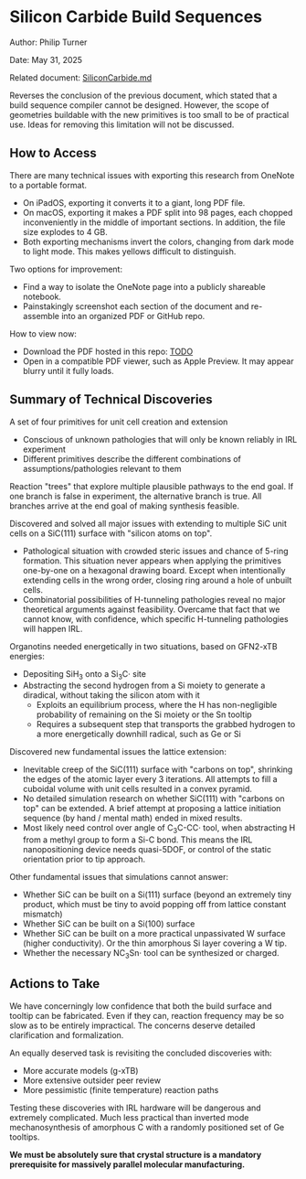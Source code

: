 # Silicon Carbide Build Sequences

Author: Philip Turner

Date: May 31, 2025

Related document: [SiliconCarbide.md](https://gist.github.com/philipturner/d9b02836d65e63c0bd875c6fbbc4cc7f)

Reverses the conclusion of the previous document, which stated that a build sequence compiler cannot be designed. However, the scope of geometries buildable with the new primitives is too small to be of practical use. Ideas for removing this limitation will not be discussed.

## How to Access

There are many technical issues with exporting this research from OneNote to a portable format.
- On iPadOS, exporting it converts it to a giant, long PDF file.
- On macOS, exporting it makes a PDF split into 98 pages, each chopped inconveniently in the middle of important sections. In addition, the file size explodes to 4 GB.
- Both exporting mechanisms invert the colors, changing from dark mode to light mode. This makes yellows difficult to distinguish.

Two options for improvement:
- Find a way to isolate the OneNote page into a publicly shareable notebook.
- Painstakingly screenshot each section of the document and re-assemble into an organized PDF or GitHub repo.

How to view now:
- Download the PDF hosted in this repo: [TODO](#)
- Open in a compatible PDF viewer, such as Apple Preview. It may appear blurry until it fully loads.

## Summary of Technical Discoveries

A set of four primitives for unit cell creation and extension
- Conscious of unknown pathologies that will only be known reliably in IRL experiment
- Different primitives describe the different combinations of assumptions/pathologies relevant to them

Reaction "trees" that explore multiple plausible pathways to the end goal. If one branch is false in experiment, the alternative branch is true. All branches arrive at the end goal of making synthesis feasible.

Discovered and solved all major issues with extending to multiple SiC unit cells on a SiC(111) surface with "silicon atoms on top".
- Pathological situation with crowded steric issues and chance of 5-ring formation. This situation never appears when applying the primitives one-by-one on a hexagonal drawing board. Except when intentionally extending cells in the wrong order, closing ring around a hole of unbuilt cells.
- Combinatorial possibilities of H-tunneling pathologies reveal no major theoretical arguments against feasibility. Overcame that fact that we cannot know, with confidence, which specific H-tunneling pathologies will happen IRL.

Organotins needed energetically in two situations, based on GFN2-xTB energies:
- Depositing SiH<sub>3</sub> onto a Si<sub>3</sub>C· site
- Abstracting the second hydrogen from a Si moiety to generate a diradical, without taking the silicon atom with it
  - Exploits an equilibrium process, where the H has non-negligible probability of remaining on the Si moiety or the Sn tooltip
  - Requires a subsequent step that transports the grabbed hydrogen to a more energetically downhill radical, such as Ge or Si

Discovered new fundamental issues the lattice extension:
- Inevitable creep of the SiC(111) surface with "carbons on top", shrinking the edges of the atomic layer every 3 iterations. All attempts to fill a cuboidal volume with unit cells resulted in a convex pyramid.
- No detailed simulation research on whether SiC(111) with "carbons on top" can be extended. A brief attempt at proposing a lattice initiation sequence (by hand / mental math) ended in mixed results.
- Most likely need control over angle of C<sub>3</sub>C-CC· tool, when abstracting H from a methyl group to form a Si-C bond. This means the IRL nanopositioning device needs quasi-5DOF, or control of the static orientation prior to tip approach.

Other fundamental issues that simulations cannot answer:
- Whether SiC can be built on a Si(111) surface (beyond an extremely tiny product, which must be tiny to avoid popping off from lattice constant mismatch)
- Whether SiC can be built on a Si(100) surface
- Whether SiC can be built on a more practical unpassivated W surface (higher conductivity). Or the thin amorphous Si layer covering a W tip.
- Whether the necessary NC<sub>3</sub>Sn· tool can be synthesized or charged.

## Actions to Take

We have concerningly low confidence that both the build surface and tooltip can be fabricated. Even if they can, reaction frequency may be so slow as to be entirely impractical. The concerns deserve detailed clarification and formalization.

An equally deserved task is revisiting the concluded discoveries with:
- More accurate models (g-xTB)
- More extensive outsider peer review
- More pessimistic (finite temperature) reaction paths

Testing these discoveries with IRL hardware will be dangerous and extremely complicated. Much less practical than inverted mode mechanosynthesis of amorphous C with a randomly positioned set of Ge tooltips.

<b>We must be absolutely sure that crystal structure is a mandatory prerequisite for massively parallel molecular manufacturing.</b>